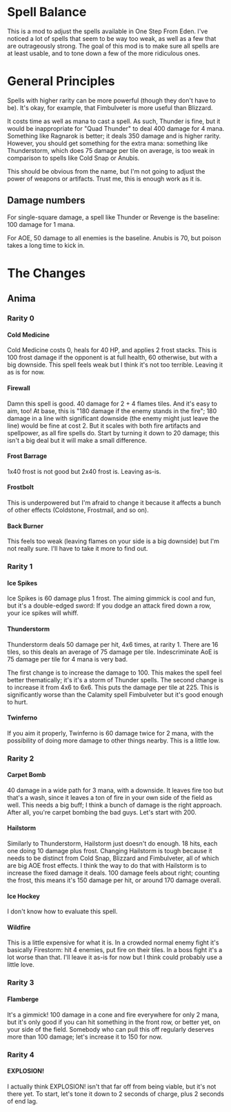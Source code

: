 # Spell Balance

This is a mod to adjust the spells available in One Step From Eden. I've noticed a lot of spells that seem to be way too weak, as well as a few that are outrageously strong. The goal of this mod is to make sure all spells are at least usable, and to tone down a few of the more ridiculous ones.

# General Principles

Spells with higher rarity can be more powerful (though they don't have to be). It's okay, for example, that Fimbulveter is more useful than Blizzard.

It costs time as well as mana to cast a spell. As such, Thunder is fine, but it would be inappropriate for "Quad Thunder" to deal 400 damage for 4 mana. Something like Ragnarok is better; it deals 350 damage and is higher rarity. However, you should get something for the extra mana: something like Thunderstorm, which does 75 damage per tile on average, is too weak in comparison to spells like Cold Snap or Anubis.

This should be obvious from the name, but I'm not going to adjust the power of weapons or artifacts. Trust me, this is enough work as it is.

## Damage numbers

For single-square damage, a spell like Thunder or Revenge is the baseline: 100 damage for 1 mana.

For AOE, 50 damage to all enemies is the baseline. Anubis is 70, but poison takes a long time to kick in.

# The Changes

## Anima

### Rarity 0

#### Cold Medicine

Cold Medicine costs 0, heals for 40 HP, and applies 2 frost stacks. This is 100 frost damage if the opponent is at full health, 60 otherwise, but with a big downside. This spell feels weak but I think it's not too terrible. Leaving it as is for now.

#### Firewall

Damn this spell is good. 40 damage for 2 + 4 flames tiles. And it's easy to aim, too! At base, this is "180 damage if the enemy stands in the fire"; 180 damage in a line with significant downside (the enemy might just leave the line) would be fine at cost 2. But it scales with both fire artifacts and spellpower, as all fire spells do. Start by turning it down to 20 damage; this isn't a big deal but it will make a small difference.

#### Frost Barrage

1x40 frost is not good but 2x40 frost is. Leaving as-is.

#### Frostbolt

This is underpowered but I'm afraid to change it because it affects a bunch of other effects (Coldstone, Frostmail, and so on).

#### Back Burner

This feels too weak (leaving flames on your side is a big downside) but I'm not really sure. I'll have to take it more to find out.

### Rarity 1

#### Ice Spikes

Ice Spikes is 60 damage plus 1 frost. The aiming gimmick is cool and fun, but it's a double-edged sword: If you dodge an attack fired down a row, your ice spikes will whiff. 

#### Thunderstorm

Thunderstorm deals 50 damage per hit, 4x6 times, at rarity 1. There are 16 tiles, so this deals an average of 75 damage per tile. Indescriminate AoE is 75 damage per tile for 4 mana is very bad.

The first change is to increase the damage to 100. This makes the spell feel better thematically; it's it's a storm of Thunder spells. The second change is to increase it from 4x6 to 6x6. This puts the damage per tile at 225. This is significantly worse than the Calamity spell Fimbulveter but it's good enough to hurt.

#### Twinferno

If you aim it properly, Twinferno is 60 damage twice for 2 mana, with the possibility of doing more damage to other things nearby. This is a little low.

### Rarity 2

#### Carpet Bomb

40 damage in a wide path for 3 mana, with a downside. It leaves fire too but that's a wash, since it leaves a ton of fire in your own side of the field as well. This needs a big buff; I think a bunch of damage is the right approach. After all, you're carpet bombing the bad guys. Let's start with 200.

#### Hailstorm

Similarly to Thunderstorm, Hailstorm just doesn't do enough. 18 hits, each one doing 10 damage plus frost. Changing Hailstorm is tough because it needs to be distinct from Cold Snap, Blizzard and Fimbulveter, all of which are big AOE frost effects. I think the way to do that with Hailstorm is to increase the fixed damage it deals. 100 damage feels about right; counting the frost, this means it's 150 damage per hit, or around 170 damage overall.

#### Ice Hockey

I don't know how to evaluate this spell.

#### Wildfire

This is a little expensive for what it is. In a crowded normal enemy fight it's basically Firestorm: hit 4 enemies, put fire on their tiles. In a boss fight it's a lot worse than that. I'll leave it as-is for now but I think could probably use a little love.

### Rarity 3

#### Flamberge

It's a gimmick! 100 damage in a cone and fire everywhere for only 2 mana, but it's only good if you can hit something in the front row, or better yet, on your side of the field. Somebody who can pull this off regularly deserves more than 100 damage; let's increase it to 150 for now.

### Rarity 4

#### EXPLOSION!

I actually think EXPLOSION! isn't that far off from being viable, but it's not there yet. To start, let's tone it down to 2 seconds of charge, plus 2 seconds of end lag.
